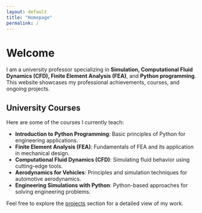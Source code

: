 ```yaml
---
layout: default
title: "Homepage"
permalink: /
---
```


# Welcome

I am a university professor specializing in **Simulation, Computational Fluid Dynamics (CFD), Finite Element Analysis (FEA)**, and **Python programming**. This website showcases my professional achievements, courses, and ongoing projects.

## University Courses
Here are some of the courses I currently teach:

- **Introduction to Python Programming**: Basic principles of Python for engineering applications.
- **Finite Element Analysis (FEA)**: Fundamentals of FEA and its application in mechanical design.
- **Computational Fluid Dynamics (CFD)**: Simulating fluid behavior using cutting-edge tools.
- **Aerodynamics for Vehicles**: Principles and simulation techniques for automotive aerodynamics.
- **Engineering Simulations with Python**: Python-based approaches for solving engineering problems.

Feel free to explore the [projects](./courses.md) section for a detailed view of my work.
